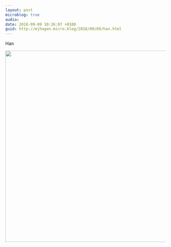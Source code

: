 ```yaml
---
layout: post
microblog: true
audio: 
date: 2018-09-09 10:26:07 +0100
guid: http://mjhagen.micro.blog/2018/09/09/han.html
---
```

Han

<img src="http://mjhagen.micro.blog/uploads/2018/787aac18d4.jpg" width="600" height="600" />
